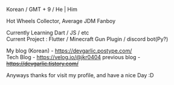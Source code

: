 Korean / GMT + 9 / He | Him


Hot Wheels Collector, Average JDM Fanboy

Currently Learning Dart / JS / etc  
Current Project : Flutter / Minecraft Gun Plugin / discord bot(Py?)

My blog (Korean) - https://devgarlic.postype.com/  
Tech Blog - https://velog.io/@jkr0404
previous blog - ~~https://devgarlic.tistory.com/~~

Anyways thanks for visit my profile, and have a nice Day :D



<!---
GalaKrond-jkr0404/GalaKrond-jkr0404 is a ✨ special ✨ repository because its `README.md` (this file) appears on your GitHub profile.
You can click the Preview link to take a look at your changes.
--->
